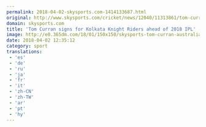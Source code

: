 ```yaml
---
permalink: 2018-04-02-skysports.com-1414133687.html
original: http://www.skysports.com/cricket/news/12040/11313861/tom-curran-signs-for-kolkata-knight-riders-ahead-of-2018-ipl
domain: skysports.com
title: 'Tom Curran signs for Kolkata Knight Riders ahead of 2018 IPL'
image: http://e0.365dm.com/18/01/150x150/skysports-tom-curran-australia-england_4216562.jpg
date: 2018-04-02 12:35:12
category: sport
translations: 
 - 'es'
 - 'de'
 - 'ru'
 - 'ja'
 - 'fr'
 - 'it'
 - 'zh-CN'
 - 'zh-TW'
 - 'ar'
 - 'pt'
 - 'hy'
---
```


